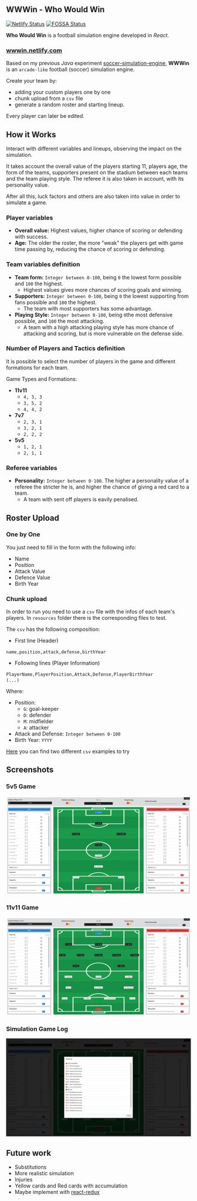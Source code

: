 
## WWWin - Who Would Win
[![Netlify Status](https://api.netlify.com/api/v1/badges/d50587ac-39ef-4164-b2ff-a3c4ddf94c68/deploy-status)](https://app.netlify.com/sites/brave-kare-54d23b/deploys)
[![FOSSA Status](https://app.fossa.com/api/projects/git%2Bgithub.com%2Fzediogoviana%2Fwwwin.svg?type=shield)](https://app.fossa.com/projects/git%2Bgithub.com%2Fzediogoviana%2Fwwwin?ref=badge_shield)

**Who Would Win** is a football simulation engine developed in *React*.

### [wwwin.netlify.com](https://wwwin.netlify.com/)

Based on my previous *Java* experiment [soccer-simulation-engine](https://github.com/zediogoviana/soccer-simulation-engine),
**WWWin** is an `arcade-like` football (soccer) simulation engine.

Create your team by:
* adding your custom players one by one
* chunk upload from a ```csv``` file 
* generate a random roster and starting lineup.

Every player can later be edited.

## How it Works

Interact with different variables and lineups, observing the impact on the simulation.

It takes account the overall value of the players starting 11, players age, 
the form of the teams, supporters present on the stadium between each teams 
and the team playing style. The referee it is also taken in account, with its personality value.

After all this, luck factors and others are also taken into value in order to simulate a game.

### Player variables

* **Overall value:** Highest values, higher chance of scoring or defending with success.
* **Age:** The older the roster, the more "weak" the players get with game time passing by, reducing the chance of scoring or defending. 

### Team variables definition

* **Team form:** `Integer between 0-100`, being `0` the lowest form possible and `100` the highest.
	* Highest values gives more chances of scoring goals and winning.
* **Supporters:** `Integer between 0-100`, being `0` the lowest supporting from fans possible and `100` the highest. 
	* The team with most supporters has some advantage.
* **Playing Style:** `Integer between 0-100`, being `0`the most defensive possible, and `100` the most attacking.
	* A team with a high attacking playing style has more chance of attacking and scoring, but is more vulnerable on the defense side.

### Number of Players and Tactics definition

It is possible to select the number of players in the game and different formations for each team.

Game Types and Formations:

* **11v11**
    * `4, 3, 3`
    * `3, 5, 2`
    * `4, 4, 2`
* **7v7**
    * `2, 3, 1`
    * `3, 2, 1`
    * `2, 2, 2`
* **5v5**
    * `1, 2, 1`
    * `2, 1, 1`

	
### Referee variables
* **Personality:** `Integer between 0-100`. The higher a personality value of a referee the stricter he is, and higher the chance of giving a red card to a team.
	* A team with sent off players is eavily penalised.


## Roster Upload

### One by One

You just need to fill in the form with the following info:

* Name
* Position
* Attack Value
* Defence Value
* Birth Year

### Chunk upload

In order to run you need to use a `csv` file with the infos of each team's players. 
In `resources` folder there is the corresponding files to test.

The `csv` has the following composition:

* First line (Header)

```
name,position,attack,defense,birthYear
```

* Following lines (Player Information)

```
PlayerName,PlayerPosition,Attack,Defense,PlayerBirthYear
(...) 
```

Where:
* Position: 
    * ```G```: goal-keeper
    * ```D```: defender
    * ```M```: midfielder
    * ```A```: attacker
* Attack and Defense: `Integer between 0-100`
* Birth Year: `YYYY`

[Here](https://github.com/zediogoviana/wwwin/tree/master/resources) you can find two different `csv` examples to try
    
## Screenshots

### 5v5 Game
![Example Output1](./resources/screenshots/Screenshot1.png)

### 11v11 Game
![Example Output1](./resources/screenshots/Screenshot2.png)

### Simulation Game Log
![Example Output1](./resources/screenshots/Screenshot3.png)

## Future work

* Substitutions
* More realistic simulation 
* Injuries
* Yellow cards and Red cards with accumulation
* Maybe implement with [react-redux](https://github.com/reduxjs/react-redux)
